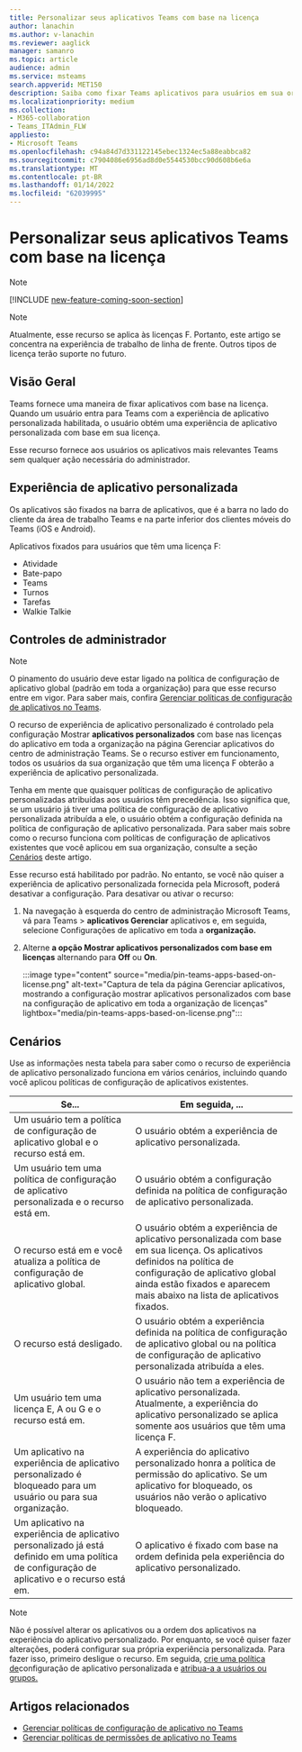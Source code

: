 ```yaml
---
title: Personalizar seus aplicativos Teams com base na licença
author: lanachin
ms.author: v-lanachin
ms.reviewer: aaglick
manager: samanro
ms.topic: article
audience: admin
ms.service: msteams
search.appverid: MET150
description: Saiba como fixar Teams aplicativos para usuários em sua organização com base na licença.
ms.localizationpriority: medium
ms.collection:
- M365-collaboration
- Teams_ITAdmin_FLW
appliesto:
- Microsoft Teams
ms.openlocfilehash: c94a84d7d331122145ebec1324ec5a88eabbca82
ms.sourcegitcommit: c7904086e6956ad8d0e5544530bcc90d608b6e6a
ms.translationtype: MT
ms.contentlocale: pt-BR
ms.lasthandoff: 01/14/2022
ms.locfileid: "62039995"
---
```

# <a name="tailor-your-teams-apps-based-on-license"></a>Personalizar seus aplicativos Teams com base na licença

> [!NOTE]
> [!INCLUDE [new-feature-coming-soon-section](includes/new-feature-coming-soon-section.md)]

> [!NOTE]
> Atualmente, esse recurso se aplica às licenças F. Portanto, este artigo se concentra na experiência de trabalho de linha de frente. Outros tipos de licença terão suporte no futuro.

## <a name="overview"></a>Visão Geral

Teams fornece uma maneira de fixar aplicativos com base na licença. Quando um usuário entra para Teams com a experiência de aplicativo personalizada habilitada, o usuário obtém uma experiência de aplicativo personalizada com base em sua licença.

Esse recurso fornece aos usuários os aplicativos mais relevantes Teams sem qualquer ação necessária do administrador.

## <a name="tailored-app-experience"></a>Experiência de aplicativo personalizada

Os aplicativos são fixados na barra de aplicativos, que é a barra no lado do cliente da área de trabalho Teams e na parte inferior dos clientes móveis do Teams (iOS e Android).

Aplicativos fixados para usuários que têm uma licença F:

- Atividade
- Bate-papo
- Teams
- Turnos
- Tarefas
- Walkie Talkie

## <a name="admin-controls"></a>Controles de administrador

> [!NOTE]
> O pinamento do usuário deve estar ligado na política de configuração de aplicativo global (padrão em toda a organização) para que esse recurso entre em vigor. Para saber mais, confira [Gerenciar políticas de configuração de aplicativos no Teams](teams-app-setup-policies.md).

O recurso de experiência de aplicativo personalizado é controlado pela configuração Mostrar [](manage-apps.md#manage-org-wide-app-settings) **aplicativos personalizados** com base nas licenças do aplicativo em toda a organização na página Gerenciar aplicativos do centro de administração Teams. Se o recurso estiver em funcionamento, todos os usuários da sua organização que têm uma licença F obterão a experiência de aplicativo personalizada.

Tenha em mente que quaisquer políticas de configuração de aplicativo personalizadas atribuídas aos usuários têm precedência. Isso significa que, se um usuário já tiver uma política de configuração de aplicativo personalizada atribuída a ele, o usuário obtém a configuração definida na política de configuração de aplicativo personalizada. Para saber mais sobre como o recurso funciona com políticas de configuração de aplicativos existentes que você aplicou em sua organização, consulte a seção [Cenários](#scenarios) deste artigo.

Esse recurso está habilitado por padrão. No entanto, se você não quiser a experiência de aplicativo personalizada fornecida pela Microsoft, poderá desativar a configuração. Para desativar ou ativar o recurso:

1. Na navegação à esquerda do centro de administração Microsoft Teams, vá para Teams  >  **aplicativos Gerenciar** aplicativos e, em seguida, selecione Configurações de aplicativo em toda a **organização.**
2. Alterne **a opção Mostrar aplicativos personalizados com base em licenças** alternando para **Off** ou **On**. 

    :::image type="content" source="media/pin-teams-apps-based-on-license.png" alt-text="Captura de tela da página Gerenciar aplicativos, mostrando a configuração mostrar aplicativos personalizados com base na configuração de aplicativo em toda a organização de licenças" lightbox="media/pin-teams-apps-based-on-license.png":::

## <a name="scenarios"></a>Cenários

Use as informações nesta tabela para saber como o recurso de experiência de aplicativo personalizado funciona em vários cenários, incluindo quando você aplicou políticas de configuração de aplicativos existentes.

|Se...  |Em seguida, ... |
|---------|---------|
|Um usuário tem a política de configuração de aplicativo global e o recurso está em.     | O usuário obtém a experiência de aplicativo personalizada.        |
|Um usuário tem uma política de configuração de aplicativo personalizada e o recurso está em.    |O usuário obtém a configuração definida na política de configuração de aplicativo personalizada.          |
|O recurso está em e você atualiza a política de configuração de aplicativo global.     |O usuário obtém a experiência de aplicativo personalizada com base em sua licença. Os aplicativos definidos na política de configuração de aplicativo global ainda estão fixados e aparecem mais abaixo na lista de aplicativos fixados.          |
|O recurso está desligado.   | O usuário obtém a experiência definida na política de configuração de aplicativo global ou na política de configuração de aplicativo personalizada atribuída a eles.          |
|Um usuário tem uma licença E, A ou G e o recurso está em.   | O usuário não tem a experiência de aplicativo personalizada. Atualmente, a experiência do aplicativo personalizado se aplica somente aos usuários que têm uma licença F.        |
|Um aplicativo na experiência de aplicativo personalizado é bloqueado para um usuário ou para sua organização.      |A experiência do aplicativo personalizado honra a política de permissão do aplicativo. Se um aplicativo for bloqueado, os usuários não verão o aplicativo bloqueado.           |
|Um aplicativo na experiência de aplicativo personalizado já está definido em uma política de configuração de aplicativo e o recurso está em. |O aplicativo é fixado com base na ordem definida pela experiência do aplicativo personalizado.        |

> [!NOTE]
> Não é possível alterar os aplicativos ou a ordem dos aplicativos na experiência do aplicativo personalizado. Por enquanto, se você quiser fazer alterações, poderá configurar sua própria experiência personalizada. Para fazer isso, primeiro desligue o recurso. Em seguida, [crie uma política de](teams-app-setup-policies.md)configuração de aplicativo personalizada e [atribua-a a usuários ou grupos.](assign-policies-users-and-groups.md)

## <a name="related-articles"></a>Artigos relacionados

- [Gerenciar políticas de configuração de aplicativo no Teams](teams-app-setup-policies.md)
- [Gerenciar políticas de permissões de aplicativo no Teams](teams-app-permission-policies.md)
